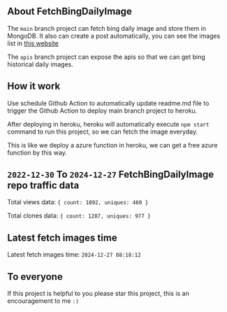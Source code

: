 ## About FetchBingDailyImage

The `main` branch project can fetch bing daily image and store them in MongoDB.
It also can create a post automatically, you can see the images list in [this website](https://oursalbum.netlify.app)

The `apis` branch project can expose the apis so that we can get bing historical daily images.

## How it work

Use schedule Github Action to automatically update readme.md file to trigger the Github Action to deploy main branch project to heroku.

After deploying in heroku, heroku will automatically execute `npm start` command to run this project, so we can fetch the image everyday.

This is like we deploy a azure function in heroku, we can get a free azure function by this way.

## `2022-12-30` To `2024-12-27` FetchBingDailyImage repo traffic data

Total views data: `{ count: 1892, uniques: 460 }`

Total clones data: `{ count: 1287, uniques: 977 }`

## Latest fetch images time

Latest fetch images time: `2024-12-27 08:18:12`

## To everyone

If this project is helpful to you please star this project, this is an encouragement to me `:)`



